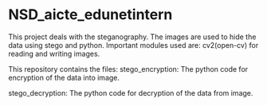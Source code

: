 # NSD_aicte_edunetintern
This project deals with the steganography.
The images are used to hide the data using stego and python.
Important modules used are: cv2(open-cv) for reading and writing images.


This repository contains the files:
stego_encryption: The python code for encryption of the data into image.

stego_decryption: The python code for decryption of the data from image.
